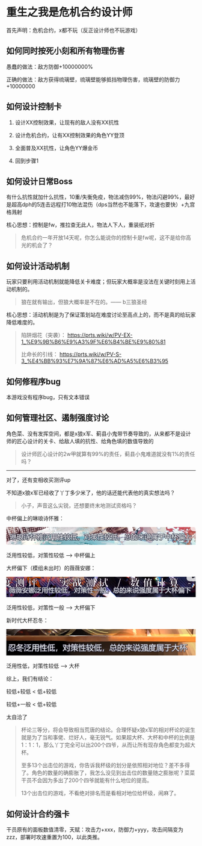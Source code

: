 # 重生之我是危机合约设计师

首先声明：危机合约，x都不玩（反正设计师也不玩游戏）

## 如何同时按死小刻和所有物理伤害

愚蠢的做法：敌方防御+10000000%

正确的做法：敌方获得琉璃壁，琉璃壁能够抵挡物理伤害，琉璃壁的防御力+10000000

## 如何设计控制卡

1. 设计XX控制效果，让现有的敌人没有XX抗性

2. 设计危机合约，让有XX控制效果的角色YY登顶

3. 全面普及XX抗性，让角色YY爆金币

4. 回到步骤1

## 如何设计日常Boss

有什么抗性就加什么抗性，10重/失衡免疫，物法减伤99%，物法闪避99%，最好是超高dph的5连击远程打10物法混伤（dps当然也不能落下，攻速也要快）+九宫格溅射

核心思想：控制是fw，推拉查无此人，物法人下人，重装纸对折

> 危机合约一年开放14天呢，你怎么能说你的控制卡是fw呢，这不是给你高光的机会了？

## 如何设计活动机制

玩家只要利用活动机制就能降低关卡难度；但玩家大概率是没法在关键时刻用上活动机制的。

> 狼在就有输出，但狼大概率是不在的。—— b三狼圣经

核心思想：活动机制是为了保证策划站在难度讨论至高点上的，而不是真的给玩家降低难度的。

> 陷阱烟花（突袭）：
https://prts.wiki/w/PV-EX-1_%E9%9B%B6%E9%A3%9F%E6%B4%BE%E9%80%81
> 
> 比命长的引线：
https://prts.wiki/w/PV-S-3_%E4%BB%93%E7%9A%87%E6%AD%A5%E6%B3%95




## 如何修程序bug

本游戏没有程序bug，只有文本错误

## 如何管理社区、遏制强度讨论

角色菜、没有发挥空间，都是x狼x军、蓟县小鬼带节奏导致的，从来都不是设计师的匠心设计的关卡、给敌人填的抗性、给角色填的数值导致的

> 设计师匠心设计的2w甲就算有99%的责任，蓟县小鬼难道就没有1%的责任吗？

---

对了，还有变相收买测评up

不知道x狼x军已经收了丫丁多少米了，他的话还能代表他的真实想法吗？

> 小子，声音这么尖锐，还想要终末地测试资格吗？

中杯偏上的琳琅诗怀雅：

![1](img/1.png)

泛用性较低，对策性较低 ——> 中杯偏上

大杯偏下（模组未出时）的薇薇安娜：

![2](img/2.png)

泛用性较低，对策性一般 ——> 大杯偏下

新时代大杯忍冬：

![3](img/3.png)

泛用性低，对策性较低 ——> 大杯

综上，我们有结论：

较低+较低 < 低+较低

较低+一般 < 低+较低


太自洽了

> 杯论三等分，将会导致相当荒唐的结论。合理怀疑x狼x军的相对杯论的诞生就是为了当和事佬、烂好人，毫无锐气。如果超大杯、大杯和中杯的比例是1：1：1，那么丫丁完全可以出200个四爷，从而让所有现存角色都变为超大杯。
>
> 至多13个出击位的游戏，你告诉我杯级的划分是依照相对地位？差不多得了。角色的数量的确膨胀了，我怎么没见到出击位的数量随之膨胀呢？菜菜干员不会因为多出了200个四爷就能有什么地位的提高。
>
> 13个出击位的游戏，不看绝对排名而是看相对地位给杯级，闹麻了。


## 如何设计合约强卡

干员原有的面板数值清零，天赋：攻击力+xxx，防御力+yyy，攻击间隔变为zzz，部署时攻速重置为100，以此类推。

